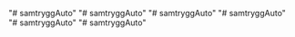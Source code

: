 "# samtryggAuto" 
"# samtryggAuto" 
"# samtryggAuto" 
"# samtryggAuto" 
"# samtryggAuto" 
"# samtryggAuto" 
